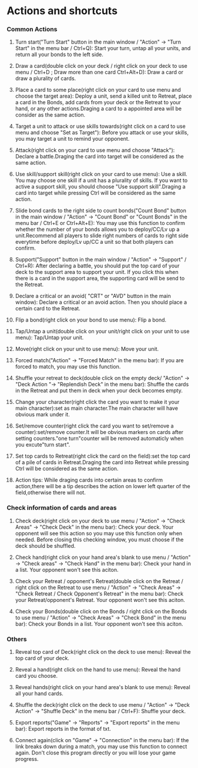 # Actions and shortcuts

### Common Actions

1. Turn start("Turn Start" button in the main window / "Action" → "Turn Start" in the menu bar / Ctrl+Q): Start your turn, untap all your units, and return all your bonds to the left side.

2. Draw a card(double click on your deck / right click on your deck to use menu / Ctrl+D ; Draw more than one card Ctrl+Alt+D): Draw a card or draw a plurality of cards.

3. Place a card to some place(right click on your card to use menu and choose the target area): Deploy a unit, send a killed unit to Retreat, place a card in the Bonds, add cards from your deck or the Retreat to your hand, or any other actions.Draging a card to a appointed area will be consider as the same action.

4. Target a unit to attack or use skills towards(right click on a card to use menu and choose "Set as Target"): Before you attack or use your skills, you may target a unit to remind your opponent.

5. Attack(right click on your card to use menu and choose "Attack"): Declare a battle.Draging the card into target will be considered as the same action.

6. Use skill/support skill(right click on your card to use menu): Use a skill. You may choose one skill if a unit has a plurality of skills. If you want to active a support skill, you should choose "Use support skill".Draging a card into target while pressing Ctrl will be considered as the same action.

7. Slide bond cards to the right side to count bonds("Count Bond" button in the main window / "Action" → "Count Bond" or "Count Bonds" in the menu bar / Ctrl+E or Ctrl+Alt+E): You may use this function to confirm whether the number of your bonds allows you to deploy/CC/Lv up a unit.Recommend all players to slide right numbers of cards to right side everytime before deploy/Lv up/CC a unit so that both players can confirm.

8. Support("Support" button in the main window / "Action" → "Support" / Ctrl+R): After declaring a battle, you should put the top card of your deck to the support area to support your unit. If you click this when there is a card in the support area, the supporting card will be send to the Retreat.

9. Declare a critical or an avoid( "CRT" or "AVD" button in the main window): Declare a critical or an avoid action. Then you should place a certain card to the Retreat.

10. Flip a bond(right click on your bond to use menu): Flip a bond.

11. Tap/Untap a unit(double click on your unit/right click on your unit to use menu): Tap/Untap your unit.

12. Move(right click on your unit to use menu): Move your unit.

13. Forced match("Action" → "Forced Match" in the menu bar): If you are forced to match, you may use this function.

14. Shuffle your retreat to deck(double click on the empty deck/ "Action" → "Deck Action "→ "Replendish Deck" in the menu bar): Shuffle the cards in the Retreat and put them in deck when your deck becomes empty.

15. Change your character(right click the card you want to make it your main character):set as main character.The main character will have obvious mark under it.

16. Set/remove counter(right click the card you want to set/remove a counter):set/remove counter.It will be obvious markers on cards after setting counters."one turn"counter will be removed automaticly when you excute"turn start".

17. Set top cards to Retreat(right click the card on the field):set the top card of a pile of cards in Retreat.Draging the card into Retreat while pressing Ctrl will be considered as the same action.

18. Action tips: While draging cards into certain areas to confirm action,there will be a tip describes the action on lower left quarter of the field,otherwise there will not.





### Check information of cards and areas

1.  Check deck(right click on your deck to use menu / "Action" → "Check Areas" → "Check Deck" in the menu bar): Check your deck. Your opponent will see this action so you may use this function only when needed. Before closing this checking window, you must choose if the deck should be shuffled.

2.  Check hand(right click on your hand area's blank to use menu / "Action" → "Check areas" → "Check Hand" in the menu bar): Check your hand in a list. Your opponent won't see this aciton.

3.  Check your Retreat / opponent's Retreat(double click on the Retreat / right click on the Retreat to use menu / "Action" → "Check Areas" → "Check Retreat / Check Opponent's Retreat" in the menu bar): Check your Retreat/opponent's Retreat. Your opponent won't see this aciton.

4.  Check your Bonds(double click on the Bonds / right click on the Bonds to use menu / "Action" → "Check Areas" → "Check Bond" in the menu bar): Check your Bonds in a list. Your opponent won't see this aciton.

### Others

1. Reveal top card of Deck(right click on the deck to use menu): Reveal the top card of your deck.

2. Reveal a hand(right click on the hand to use menu): Reveal the hand card you choose.

3. Reveal hands(right click on your hand area's blank to use menu): Reveal all your hand cards.

4. Shuffle the deck(right click on the deck to use menu / "Action" → "Deck Action" →  "Shuffle Deck" in the menu bar / Ctrl+F): Shuffle your deck.

5. Export reports("Game" → "Reports" → "Export reports" in the menu bar): Export reports in the format of txt.

6. Connect again(click on "Game" → "Connection" in the menu bar): If the link breaks down during a match, you may use this function to connect again. Don't close this program directly or you will lose your game progress.

